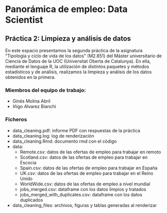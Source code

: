 # Panorámica de empleo: Data Scientist

## Práctica 2: Limpieza y análisis de datos

En este espacio presentamos la segunda práctica de la asignatura "Tipología y ciclo de vida de los datos" (M2.851) del Máster universitario de Ciencia de Datos de la UOC (Universitat Oberta de Catalunya). En ella, mediante el lenguaje R, la utilización de distintos paquetes y métodos estadísticos y de análisis, realizamos la limpieza y análisis de los datos obtenidos en la primera.

### Miembros del equipo de trabajo:

- Ginés Molina Abril
- Iñigo Alvarez Bianchi

### Ficheros
* data_cleaning.pdf: informe PDF con respuestas de la práctica
* data_cleaning.log: log de renderización
* data_cleaning.Rmd: documento rmd con el código
* data:
    - Remote.csv: datos de las ofertas de empleo para trabajar en remoto
    - Scotland.csv: datos de las ofertas de empleo para trabajar en Escocia
    - Spain.csv: datos de las ofertas de empleo para trabajar en España
    - UK.csv: datos de las ofertas de empleo para trabajar en el Reino Unido
    - WorldWide.csv: datos de las ofertas de empleo a nivel mundial
    - jobs_merged.csv: dataframe con los datos limpios y tratados
    - jobs_merged_with_duplicates.csv: dataframe con los datos duplicados
* data_cleaning_files: archivos, figuras y tablas generadas al renderizar
